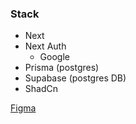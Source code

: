 ### Stack
- Next
- Next Auth
    - Google
- Prisma (postgres)
- Supabase (postgres DB)
- ShadCn

[Figma](https://www.figma.com/file/LkHDX3WT2YnpJO1ucgnXX2/FSW-Barber?type=design&node-id=0-1&mode=design&t=cbU5FdtO8cL5A3JY-0)